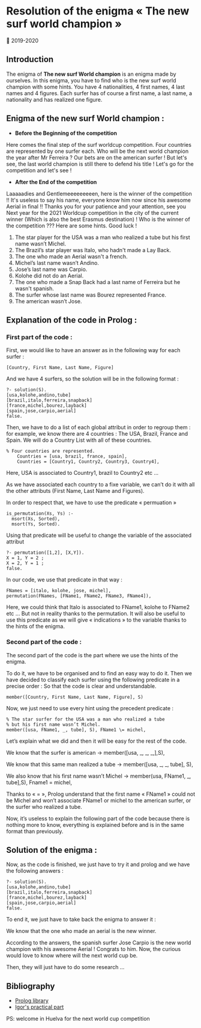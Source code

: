 # Resolution of the enigma « The new surf world champion »
:calendar: 2019-2020  

## Introduction
The enigma of __The new surf World champion__ is an enigma made by ourselves. In this enigma, you have to find who is the new surf world champion with some hints. You have 4 nationalities, 4 first names, 4 last names and 4 figures. Each surfer has of course a first name, a last name, a nationality and has realized one figure. 

## Enigma of the new surf World champion :
* __Before the Beginning of the competition__

Here comes the final step of the surf worldcup competition. Four countries are represented by one surfer each.
Who will be the next world champion the year after Mr Ferreira ?
Our bets are on the american surfer ! But let's see, the last world champion is still there to defend his title !
Let's go for the competition and let's see ! 

* __After the End of the competition__

Laaaaadies and Gentlemeeeeeeeeen, here is the winner of the competition !! It's useless to say his name, everyone know him now since his awesome Aerial in final !!
Thanks you for your patience and your attention, see you Next year for the 2021 Worldcup competition in the city of the current winner (Which is also the best Erasmus destination) !
Who is the winner of the competition ???
Here are some hints. Good luck !

1. The star player for the USA was a man who realized a tube but his first name wasn’t Michel. 
2. The Brazil’s star player was Italo, who hadn't made a Lay Back.
3. The one who made an Aerial wasn't a french.
4. Michel’s last name wasn’t Andino. 
5. Jose’s last name was Carpio.
6. Kolohe did not do an Aerial.
7. The one who made a Snap Back had a last name of Ferreira but he wasn't spanish.
8. The surfer whose last name was Bourez represented France. 
9. The american wasn’t Jose. 


## Explanation of the code in Prolog :
### First part of the code :
First, we would like to have an answer as in the following way for each surfer : 
```
[Country, First Name, Last Name, Figure]
```

And we have 4 surfers, so the solution will be in the following format :

```
?- solution(S).
[usa,kolohe,andino,tube]
[brazil,italo,ferreira,snapback]
[france,michel,bourez,layback]
[spain,jose,carpio,aerial]
false.
```



Then, we have to do a list of each global attribut in order to regroup them : for example, we know there are 4 countries : The USA, Brazil, France and Spain. We will do a Country List with all of these countries.

```
% Four countries are represented. 
	Countries = [usa, brazil, france, spain],
	Countries = [Country1, Country2, Country3, Country4],
```


Here, USA is associated to Country1, brazil to Country2 etc …

As we have associated each country to a fixe variable, we can’t do it with all the other attributs (First Name, Last Name and Figures).

In order to respect that, we have to use the predicate « permuation »
```
is_permutation(Xs, Ys) :-
  msort(Xs, Sorted),
  msort(Ys, Sorted).
 ```
Using that predicate will be useful to change the variable of the associated attribut
```
?- permutation([1,2], [X,Y]).
X = 1, Y = 2 ;
X = 2, Y = 1 ;
false.
```
In our code, we use that predicate in that way : 
```
FNames = [italo, kolohe, jose, michel],
permutation(FNames, [FName1, FName2, FName3, FName4]),
```
Here, we could think that Italo is associated to FName1, kolohe to FName2 etc … But not in reality thanks to the permutation. It will also be useful to use this predicate as we will give « indications » to the variable thanks to the hints of the enigma. 

### Second part of the code :

The second part of the code is the part where we use the hints of the enigma.

To do it, we have to be organised and to find an easy way to do it. Then we have decided to classify each surfer using the following predicate in a precise order : So that the code is clear and understandable. 
```
member([Country, First Name, Last Name, Figure], S)
```
Now, we just need to use every hint using the precedent predicate :  
```
% The star surfer for the USA was a man who realized a tube
% but his first name wasn’t Michel.
member([usa, FName1, _, tube], S), FName1 \= michel,
```
Let’s explain what we did and then it will be easy for the rest of the code.

We know that the surfer is american -> member([usa, _, _, _,],S),

We know that this same man realized a tube -> member([usa, _, _, tube], S),

We also know that his first name wasn’t Michel -> member(usa, FName1, _, tube],S), Fname1 \= michel,

Thanks to « \= », Prolog understand that the first name « FName1 » could not be Michel and won’t associate FName1 or michel to the american surfer, or the surfer who realized a tube.

Now, it’s useless to explain the following part of the code because there is nothing more to know, everything is explained before and is in the same format than previously.


## Solution of the enigma :

Now, as the code is finished, we just have to try it and prolog and we have the following answers : 
```
?- solution(S).
[usa,kolohe,andino,tube]
[brazil,italo,ferreira,snapback]
[france,michel,bourez,layback]
[spain,jose,carpio,aerial]
false.
```

To end it, we just have to take back the enigma to answer it :

We know that the one who made an aerial is the new winner.

According to the answers, the spanish surfer Jose Carpio is the new world champion with his awesome Aerial ! Congrats to him. Now, the curious would love to know where will the next world cup be.

Then, they will just have to do some research …


## Bibliography

* [ Prolog library ](https://www.swi-prolog.org/pldoc/man?section=libpl )
* [ Igor's practical part](https://github.com/IgorMy/RC19-20/blob/master/Evaluaci%C3%B3n/Parte%20Pr%C3%A1ctica/README.md)



PS: welcome in Huelva for the next world cup competition
